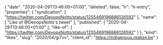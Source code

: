 {
  "date": "2020-04-29T13:46:00+01:00",
  "deleted": false,
  "h": "h-entry",
  "properties": {
    "syndication": [
      "https://twitter.com/DevopsNotts/status/1255469196886126592"
    ],
    "name": [
      "Like of @DevopsNotts's tweet"
    ],
    "published": [
      "2020-04-29T13:46:00+01:00"
    ],
    "like-of": [
      "https://twitter.com/DevopsNotts/status/1255469196886126592"
    ]
  },
  "kind": "likes",
  "slug": "2020/04/gi7vv",
  "client_id": "https://indigenous.realize.be"
}
